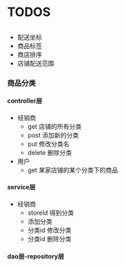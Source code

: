 # TODOS
## 
* 配送坐标
* 商品标签
* 商店排序
* 店铺配送范围
### 商品分类
#### controller层
- 经销商
    - get 店铺的所有分类
    - post 添加新的分类
    - put 修改分类名
    - delete 删除分类
- 用户
    - get 某家店铺的某个分类下的商品
#### service层
- 经销商
    - storeId 得到分类
    - 添加分类
    - 分类id 修改分类
    - 分类id 删除分类
#### dao层-repository层
